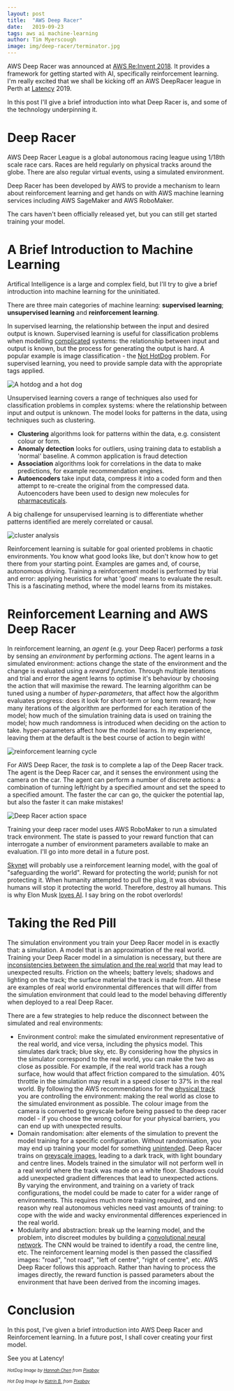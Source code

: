 ```yaml
---
layout: post
title:  "AWS Deep Racer"
date:   2019-09-23
tags: aws ai machine-learning
author: Tim Myerscough
image: img/deep-racer/terminator.jpg
---
```

AWS Deep Racer was announced at [AWS Re:Invent 2018](https://www.youtube.com/watch?v=dwUJVYEhxGM).  It provides a framework for getting started with AI, specifically reinforcement learning.  I'm really excited that we shall be kicking off an AWS DeepRacer league in Perth at [Latency][latency-conf] 2019.

In this post I'll give a brief introduction into what Deep Racer is, and some of the technology underpinning it.

# Deep Racer

AWS Deep Racer League is a global autonomous racing league using 1/18th scale race cars.  Races are held regularly on physical tracks around the globe.  There are also regular virtual events, using a simulated environment.

Deep Racer has been developed by AWS to provide a mechanism to learn about reinforcement learning and get hands on with AWS machine learning services including AWS SageMaker and AWS RoboMaker.

The cars haven't been officially released yet, but you can still get started training your model.

# A Brief Introduction to Machine Learning

Artifical Intelligence is a large and complex field, but I'll try to give a brief introduction into machine learning for the uninitiated.

There are three main categories of machine learning: **supervised learning**; **unsupervised learning** and **reinforcement learning**.  

In supervised learning, the relationship between the input and desired output is known.  Supervised learning is useful for classification problems when modelling [complicated][cynefin] systems: the relationship between input and output is known, but the process for generating the output is hard. A popular example is image classification - the [Not HotDog](https://medium.com/@timanglade/how-hbos-silicon-valley-built-not-hotdog-with-mobile-tensorflow-keras-react-native-ef03260747f3) problem. For supervised learning, you need to provide sample data with the appropriate tags applied.

![A hotdog and a hot dog](/img/deep-racer/hot-dog-not-hot-dog.jpg)

Unsupervised learning covers a range of techniques also used for classification problems in complex systems: where the relationship between input and output is unknown.  The model looks for patterns in the data, using techniques such as clustering.

* **Clustering** algorithms look for patterns within the data, e.g. consistent colour or form. 
* **Anomaly detection** looks for outliers, using training data to establish a 'normal' baseline.  A common application is fraud detection
* **Association** algorithms look for correlations in the data to make predictions, for example recommendation engines.
* **Autoencoders** take input data, compress it into a coded form and then attempt to re-create the original from the compressed data.  Autoencoders have been used to design new molecules for [pharmaceuticals](https://www.wired.com/story/molecule-designed-ai-exhibits-druglike-qualities/).

A big challenge for unsupervised learning is to differentiate whether patterns identified are merely correlated or causal.

![cluster analysis](/img/deep-racer/Cluster-2.svg)

Reinforcement learning is suitable for goal oriented problems in chaotic environments.  You know what good looks like, but don't know how to get there from your starting point.  Examples are games and, of course, autonomous driving.  Training a reinforcement model is performed by trial and error: applying heuristics for what 'good' means to evaluate the result. This is a fascinating method, where the model learns from its mistakes.

# Reinforcement Learning and AWS Deep Racer

In reinforcement learning, an *agent* (e.g. your Deep Racer) performs a *task* by sensing an *environment* by performing *actions*.  The agent learns in a simulated environment: actions change the state of the environment and the change is evaluated using a *reward function*.  Through multiple iterations and trial and error the agent learns to optimise it's behaviour by choosing the action that will maximise the reward.  The learning algorithm can be tuned using a number of *hyper-parameters*, that affect how the algorithm evaluates progress: does it look for short-term or long term reward; how many iterations of the algorithm are performed for each iteration of the model; how much of the simulation training data is used on training the model; how much randomness is introduced when deciding on the action to take.  hyper-parameters affect how the model learns.  In my experience, leaving them at the default is the best course of action to begin with!

![reinforcement learning cycle](/img/deep-racer/deepracer-reinforcement-learning-overview.png)

For AWS Deep Racer, the *task* is to complete a lap of the Deep Racer track.  The agent is the Deep Racer car, and it senses the environment using the camera on the car.  The agent can perform a number of discrete actions: a combination of turning left/right by a specified amount and set the speed to a specified amount.  The faster the car can go, the quicker the potential lap, but also the faster it can make mistakes!

![Deep Racer action space](/img/deep-racer/deep-racer-action-space.png)

Training your deep racer model uses AWS RoboMaker to run a simulated track environment. The state is passed to your reward function that can interrogate a number of environment parameters available to make an evaluation.  I'll go into more detail in a future post.

[Skynet](https://www.imdb.com/title/tt0088247/) will probably use a reinforcement learning model, with the goal of "safeguarding the world". Reward for protecting the world; punish for not protecting it.  When humanity attempted to pull the plug, it was obvious humans will stop it protecting the world.  Therefore, destroy all humans.  This is why Elon Musk [loves AI](https://www.express.co.uk/news/science/1168543/elon-musk-spacex-artificial-intelligence-warning-alphago-microsoft-openai-spt).  I say bring on the robot overlords!

# Taking the Red Pill

The simulation environment you train your Deep Racer model in is exactly that: a simulation.  A model that is an approximation of the real world.  Training your Deep Racer model in a simulation is necessary, but there are [inconsistencies between the simulation and the real world](https://en.wikipedia.org/wiki/Spherical_cow) that may lead to unexpected results.  Friction on the wheels; battery levels; shadows and lighting on the track; the surface material the track is made from.  All these are examples of real world environmental differences that will differ from the simulation environment that could lead to the model behaving differently when deployed to a real Deep Racer. 

There are a few strategies to help reduce the disconnect between the simulated and real environments:

* Environment control: make the simulated environment representative of the real world, and vice versa, including the physics model.  This simulates dark track; blue sky, etc.  By considering how the physics in the simulator correspond to the real world, you can make the two as close as possible.  For example, if the real world track has a rough surface, how would that affect friction compared to the simulation.  40% throttle in the simulation may result in a speed closer to 37% in the real world.  By following the AWS recommendations for the [physical track](https://docs.aws.amazon.com/deepracer/latest/developerguide/deepracer-build-your-track.html) you are controlling the environment: making the real world as close to the simulated environment as possible.  The colour image from the camera is converted to greyscale before being passed to the deep racer model - if you choose the wrong colour for your physical barriers, you can end up with unexpected results.
* Domain randomisation: alter elements of the simulation to prevent the model training for a specific configuration.  Without randomisation, you may end up training your model for something [unintended](https://becominghuman.ai/its-magic-i-owe-you-no-explanation-explainableai-43e798273a08?gi=ea64a7743133).  Deep Racer trains on [greyscale images](https://docs.aws.amazon.com/deepracer/latest/developerguide/deepracer-how-it-works.html), leading to a dark track, with light boundary and centre lines.  Models trained in the simulator will not perform well in a real world where the track was made on a white floor.  Shadows could add unexpected gradient differences that lead to unexpected actions.  By varying the environment, and training on a variety of track configurations, the model could be made to cater for a wider range of environments.  This requires much more training required, and one reason why real autonomous vehicles need vast amounts of training: to cope with the wide and wacky environmental differences experienced in the real world.
* Modularity and abstraction: break up the learning model, and the problem, into discreet modules by building a [convolutional neural network](https://en.wikipedia.org/wiki/Convolutional_neural_network).  The CNN would be trained to identify a road, the centre line, etc.  The reinforcement learning model is then passed the classified images: "road", "not road", "left of centre", "right of centre", etc.  AWS Deep Racer follows this approach.  Rather than having to process the images directly, the reward function is passed parameters about the environment that have been derived from the incoming images.

# Conclusion

In this post, I've given a brief introduction into AWS Deep Racer and Reinforcement learning.  In a future post, I shall cover creating your first model.  

See you at Latency!

<sub><sup>*HotDog Image by <a href="https://pixabay.com/users/HannahChen-816528/?utm_source=link-attribution&amp;utm_medium=referral&amp;utm_campaign=image&amp;utm_content=657039">Hannah Chen</a> from <a href="https://pixabay.com/?utm_source=link-attribution&amp;utm_medium=referral&amp;utm_campaign=image&amp;utm_content=657039">Pixabay</a>*</sup></sub>

<sub><sup>*Hot Dog Image by <a href="https://pixabay.com/users/825545-825545/?utm_source=link-attribution&amp;utm_medium=referral&amp;utm_campaign=image&amp;utm_content=662777">Katrin B.</a> from <a href="https://pixabay.com/?utm_source=link-attribution&amp;utm_medium=referral&amp;utm_campaign=image&amp;utm_content=662777">Pixabay</a>*</sup></sub>


[cynefin]: https://en.wikipedia.org/wiki/Cynefin_framework
[latency-conf]: https://www.latencyconf.io/#/